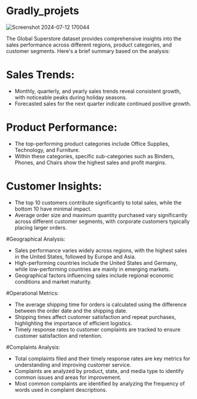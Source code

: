 # Gradly_projets


![Screenshot 2024-07-12 170044](https://github.com/user-attachments/assets/e17e41e1-fe06-47f2-a5c9-40ffd07331cc)

The Global Superstore dataset provides comprehensive insights into the sales performance across different regions, product categories, and customer segments. Here's a brief summary based on the analysis:

# Sales Trends:

* Monthly, quarterly, and yearly sales trends reveal consistent growth, with noticeable peaks during holiday seasons.
* Forecasted sales for the next quarter indicate continued positive growth.
  
# Product Performance:

* The top-performing product categories include Office Supplies, Technology, and Furniture.
* Within these categories, specific sub-categories such as Binders, Phones, and Chairs show the highest sales and profit margins.
  
# Customer Insights:

* The top 10 customers contribute significantly to total sales, while the bottom 10 have minimal impact.
* Average order size and maximum quantity purchased vary significantly across different customer segments, with corporate customers typically placing larger orders.

#Geographical Analysis:

* Sales performance varies widely across regions, with the highest sales in the United States, followed by Europe and Asia.
* High-performing countries include the United States and Germany, while low-performing countries are mainly in emerging markets.
* Geographical factors influencing sales include regional economic conditions and market maturity.

#Operational Metrics:

* The average shipping time for orders is calculated using the difference between the order date and the shipping date.
* Shipping times affect customer satisfaction and repeat purchases, highlighting the importance of efficient logistics.
* Timely response rates to customer complaints are tracked to ensure customer satisfaction and retention.

#Complaints Analysis:

* Total complaints filed and their timely response rates are key metrics for understanding and improving customer service.
* Complaints are analyzed by product, state, and media type to identify common issues and areas for improvement.
* Most common complaints are identified by analyzing the frequency of words used in complaint descriptions.
